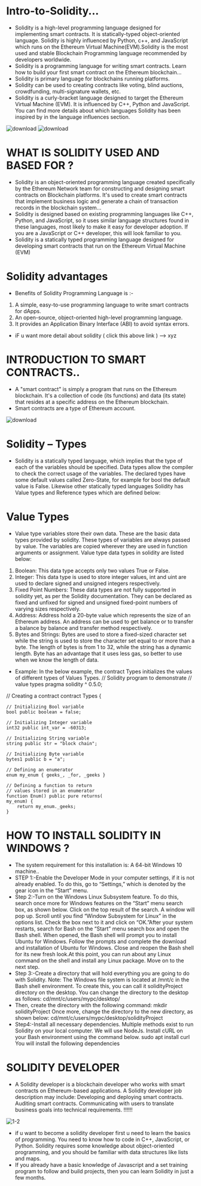 # Intro-to-Solidity...
* Solidity is a high-level programming language designed for implementing smart contracts. It is statically-typed object-oriented language. Solidity is highly influenced by Python, c++, and JavaScript which runs on the Ethereum Virtual Machine(EVM).Solidity is the most used and stable Blockchain Programming language recommended by developers worldwide.
* Solidity is a programming language for writing smart contracts. Learn how to build your first smart contract on the Ethereum blockchain...
* Solidity is primary language for blockchains running platforms.
* Solidity can be used to creating contracts like voting, blind auctions, crowdfunding, multi-signature wallets, etc.
* Solidity is a curly-bracket language designed to target the Ethereum Virtual Machine (EVM). It is influenced by C++, Python and JavaScript. You can find more details about which languages Solidity has been inspired by in the language influences section.

![download](https://user-images.githubusercontent.com/98481882/180621253-4f73b984-d873-4db2-8d0c-dd43273eab37.png) ![download](https://user-images.githubusercontent.com/98481882/180621317-b6b48ec3-95ec-46ed-b68f-27be0c9b7eff.png)



# WHAT IS SOLIDITY USED AND BASED FOR ?
* Solidity is an object-oriented programming language created specifically by the Ethereum Network team for constructing and designing smart contracts on Blockchain platforms. It's used to create smart contracts that implement business logic and generate a chain of transaction records in the blockchain system...
* Solidity is designed based on existing programming languages like C++, Python, and JavaScript, so it uses similar language structures found in these languages, most likely to make it easy for developer adoption. If you are a JavaScript or C++ developer, this will look familiar to you.
* Solidity is a statically typed programming language designed for developing smart contracts that run on the Ethereum Virtual Machine (EVM)

# Solidity advantages
* Benefits of Solidity Programming Language is :-
1) A simple, easy-to-use programming language to write smart contracts for dApps.
2) An open-source, object-oriented high-level programming language.
3) It provides an Application Binary Interface (ABI) to avoid syntax errors.
 
* iF u want more  detail about solidity  ( click this above link ) --> xyz

# INTRODUCTION TO SMART CONTRACTS..
* A "smart contract" is simply a program that runs on the Ethereum blockchain. It's a collection of code (its functions) and data (its state) that resides at a specific address on the Ethereum blockchain.
* Smart contracts are a type of Ethereum account.

![download](https://user-images.githubusercontent.com/98481882/180642734-ffccdbbf-fbf6-48a8-83c3-4ec4009e2aaa.jpg)


# Solidity – Types
* Solidity is a statically typed language, which implies that the type of each of the variables should be specified. Data types allow the compiler to check the correct usage of the variables. The declared types have some default values called Zero-State, for example for bool the default value is False. Likewise other statically typed languages Solidity has Value types and Reference types which are defined below:

# Value Types
* Value type variables store their own data. These are the basic data types provided by solidity. These types of variables are always passed by value. The variables are copied wherever they are used in function arguments or assignment. Value type data types in solidity are listed below: 
1) Boolean: This data type accepts only two values True or False.
2) Integer: This data type is used to store integer values, int and uint are used to declare signed and unsigned integers respectively.
3) Fixed Point Numbers: These data types are not fully supported in solidity yet, as per the Solidity documentation. They can be declared as fixed and unfixed for signed and unsigned fixed-point numbers of varying sizes respectively.
4) Address: Address hold a 20-byte value which represents the size of an  Ethereum address. An address can be used to get balance or to transfer a balance by balance and transfer method respectively.
5) Bytes and Strings: Bytes are used to store a fixed-sized character set while the string is used to store the character set equal to or more than a byte. The length of bytes is from 1 to 32, while the string has a dynamic length. Byte has an advantage that it uses less gas, so better to use when we know the length of data.

 * Example: In the below example, the contract Types initializes the values of different types of Values Types.
// Solidity program to demonstrate
// value types
pragma solidity ^ 0.5.0;

// Creating a contract
contract Types {

	// Initializing Bool variable
	bool public boolean = false;
	
	// Initializing Integer variable
	int32 public int_var = -60313;

	// Initializing String variable
	string public str = "block chain";

	// Initializing Byte variable
	bytes1 public b = "a";
	
	// Defining an enumerator
	enum my_enum { geeks_, _for, _geeks }

	// Defining a function to return
	// values stored in an enumerator
	function Enum() public pure returns(
	my_enum) {
		return my_enum._geeks;
	}

# HOW TO INSTALL SOLIDITY IN WINDOWS ?
* The system requirement for this installation is:
A 64-bit Windows 10 machine..
* STEP 1:-Enable the Developer Mode in your computer settings, if it is not already enabled. To do this, go to “Settings,” which is denoted by the gear icon in the “Start” menu. 
* Step 2:-Turn on the Windows Linux Subsystem feature. To do this, search once more for Windows features on the “Start” menu search box, as shown below.
Click on the top result of the search. A window will pop up. Scroll until you find “Window Subsystem for Linux” in the options list. Check the box next to it and click on “OK.”After your system restarts, search for Bash on the “Start” menu search box and open the Bash shell. When opened, the Bash shell will prompt you to install Ubuntu for Windows. Follow the prompts and complete the download and installation of Ubuntu for Windows. Close and reopen the Bash shell for its new fresh look.At this point, you can run about any Linux command on the shell and install any Linux package. Move on to the next step.
* Step 3:-Create a directory that will hold everything you are going to do with Solidity.
Note: The Windows file system is located at /mnt/c in the Bash shell environment.
To create this, you can call it solidityProject directory on the desktop. You can change the directory to the desktop as follows:
cd/mnt/c/users/mypc/desktop/
* Then, create the directory with the following command:
mkdir solidityProject
 Once more, change the directory to the new directory, as shown below:
cd/mnt/c/users/mypc/desktop/solidityProject
* Step4:-Install all necessary dependencies. Multiple methods exist to run Solidity on your local computer. We will use NodeJs.
Install cURL on your Bash environment using the command below.
 sudo apt install curl
You will install the following dependencies


# SOLIDITY DEVELOPER
* A Solidity developer is a blockchain developer who works with smart contracts on Ethereum-based applications. A Solidity developer job description may include: Developing and deploying smart contracts. Auditing smart contracts. Communicating with users to translate business goals into technical requirements. !!!!!!

![1-2](https://user-images.githubusercontent.com/98481882/180642670-dff167c6-4e9b-4002-a2e0-e511ab670cf2.jpg)


* if u want to become a solidity developer first u need to learn the basics of programming. You need to know how to code in C++, JavaScript, or Python. Solidity requires some knowledge about object-oriented programming, and you should be familiar with data structures like lists and maps.
* If you already have a basic knowledge of Javascript and a set training program to follow and build projects, then you can learn Solidity in just a few months.
